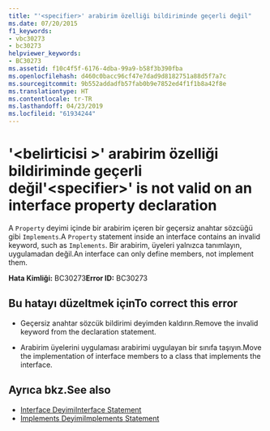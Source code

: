 ```yaml
---
title: "'<specifier>' arabirim özelliği bildiriminde geçerli değil"
ms.date: 07/20/2015
f1_keywords:
- vbc30273
- bc30273
helpviewer_keywords:
- BC30273
ms.assetid: f10c4f5f-6176-4dba-99a9-b58f3b390fba
ms.openlocfilehash: d460c0bacc96cf47e7dad9d8182751a88d5f7a7c
ms.sourcegitcommit: 9b552addadfb57fab0b9e7852ed4f1f1b8a42f8e
ms.translationtype: HT
ms.contentlocale: tr-TR
ms.lasthandoff: 04/23/2019
ms.locfileid: "61934244"
---
```

# <a name="specifier-is-not-valid-on-an-interface-property-declaration"></a><span data-ttu-id="b6ba7-102">'\<belirticisi >' arabirim özelliği bildiriminde geçerli değil</span><span class="sxs-lookup"><span data-stu-id="b6ba7-102">'\<specifier>' is not valid on an interface property declaration</span></span>
<span data-ttu-id="b6ba7-103">A `Property` deyimi içinde bir arabirim içeren bir geçersiz anahtar sözcüğü gibi `Implements`.</span><span class="sxs-lookup"><span data-stu-id="b6ba7-103">A `Property` statement inside an interface contains an invalid keyword, such as `Implements`.</span></span> <span data-ttu-id="b6ba7-104">Bir arabirim, üyeleri yalnızca tanımlayın, uygulamadan değil.</span><span class="sxs-lookup"><span data-stu-id="b6ba7-104">An interface can only define members, not implement them.</span></span>  
  
 <span data-ttu-id="b6ba7-105">**Hata Kimliği:** BC30273</span><span class="sxs-lookup"><span data-stu-id="b6ba7-105">**Error ID:** BC30273</span></span>  
  
## <a name="to-correct-this-error"></a><span data-ttu-id="b6ba7-106">Bu hatayı düzeltmek için</span><span class="sxs-lookup"><span data-stu-id="b6ba7-106">To correct this error</span></span>  
  
- <span data-ttu-id="b6ba7-107">Geçersiz anahtar sözcük bildirimi deyimden kaldırın.</span><span class="sxs-lookup"><span data-stu-id="b6ba7-107">Remove the invalid keyword from the declaration statement.</span></span>  
  
- <span data-ttu-id="b6ba7-108">Arabirim üyelerini uygulaması arabirimi uygulayan bir sınıfa taşıyın.</span><span class="sxs-lookup"><span data-stu-id="b6ba7-108">Move the implementation of interface members to a class that implements the interface.</span></span>  
  
## <a name="see-also"></a><span data-ttu-id="b6ba7-109">Ayrıca bkz.</span><span class="sxs-lookup"><span data-stu-id="b6ba7-109">See also</span></span>

- [<span data-ttu-id="b6ba7-110">Interface Deyimi</span><span class="sxs-lookup"><span data-stu-id="b6ba7-110">Interface Statement</span></span>](../../visual-basic/language-reference/statements/interface-statement.md)
- [<span data-ttu-id="b6ba7-111">Implements Deyimi</span><span class="sxs-lookup"><span data-stu-id="b6ba7-111">Implements Statement</span></span>](../../visual-basic/language-reference/statements/implements-statement.md)
